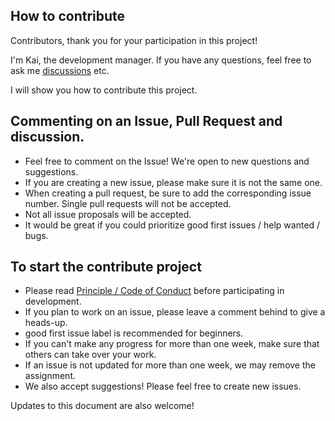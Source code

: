 ## How to contribute

Contributors, thank you for your participation in this project!

I'm Kai, the development manager.
If you have any questions, feel free to ask me [discussions](https://github.com/kai0310/OpinionBox/discussions) etc.

I will show you how to contribute this project.


## Commenting on an Issue, Pull Request and discussion.

- Feel free to comment on the Issue! We're open to new questions and suggestions.
- If you are creating a new issue, please make sure it is not the same one.
- When creating a pull request, be sure to add the corresponding issue number. Single pull requests will not be accepted.
- Not all issue proposals will be accepted.
- It would be great if you could prioritize good first issues / help wanted / bugs.

## To start the contribute project

- Please read [Principle / Code of Conduct](./CODE_OF_CONDUCT.md) before participating in development.
- If you plan to work on an issue, please leave a comment behind to give a heads-up.
- good first issue label is recommended for beginners.
- If you can't make any progress for more than one week, make sure that others can take over your work.
- If an issue is not updated for more than one week, we may remove the assignment.
- We also accept suggestions! Please feel free to create new issues.

Updates to this document are also welcome!

